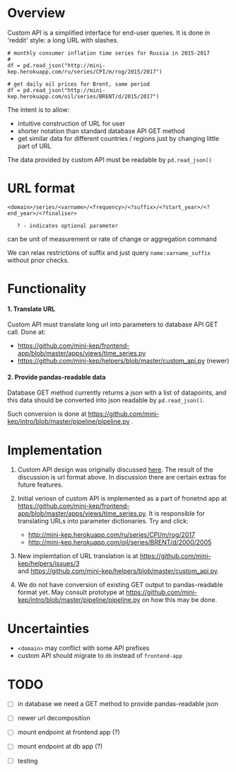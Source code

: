 Overview
========

Custom API is a simplified interface for end-user queries. It is done in 'reddit' style: a long URL with slashes.

```
# monthly consumer inflation time series for Russia in 2015-2017
# 
df = pd.read_json("http://mini-kep.herokuapp.com/ru/series/CPI/m/rog/2015/2017")

# get daily oil prices for Brent, same period
df = pd.read_json("http://mini-kep.herokuapp.com/oil/series/BRENT/d/2015/2017") 

```

The intent is to allow:
- intuitive construction of URL for user
- shorter notation than standard database API GET method 
- get similar data for different countries / regions just by changing little part of URL

The data provided by custom API must be readable by ```pd.read_json()```


URL format
==========

```
<domain>/series/<varname>/<frequency>/<?suffix>/<?start_year>/<?end_year>/<?finaliser>

   ? - indicates optional parameter
```

<suffix> can be unit of measurement or rate of change or aggregation command

We can relax restrictions of suffix and just query ```name:varname_suffix``` without prior checks.

Functionality
=============

#### 1. Translate URL

Custom API must translate long url into parameters to database API GET call. Done at:
   - <https://github.com/mini-kep/frontend-app/blob/master/apps/views/time_series.py>
   - <https://github.com/mini-kep/helpers/blob/master/custom_api.py> (newer)

#### 2. Provide pandas-readable data

Database GET method currently returns a json with a list of datapoints, and this data should be converted
into json readable by ```pd.read_json()```.

Such conversion is done at <https://github.com/mini-kep/intro/blob/master/pipeline/pipeline.py> .



Implementation 
===============

1. Custom API design was originally discussed [here](https://github.com/mini-kep/frontend-app/issues/8). 
   The result of the discussion is url format above. In discussion there are certain extras for future features.

2. Initial veriosn of custom API is implemented as a part of fronetnd app at <https://github.com/mini-kep/frontend-app/blob/master/apps/views/time_series.py>. It is responsible for translating URLs into parameter dictionaries. Try and click: 
   - <http://mini-kep.herokuapp.com/ru/series/CPI/m/rog/2017>
   - <http://mini-kep.herokuapp.com/oil/series/BRENT/d/2000/2005>
 
3. New implemtation of URL translation is at <https://github.com/mini-kep/helpers/issues/3>  
   and <https://github.com/mini-kep/helpers/blob/master/custom_api.py>.
   
4. We do not have conversion of existing GET output to pandas-readable format yet. May consult prototype at 
   <https://github.com/mini-kep/intro/blob/master/pipeline/pipeline.py> on how this may be done.
   
   
Uncertainties 
=============

- ```<domain>``` may conflict with some API prefixes
- custom API should migrate to ```db``` instead of ```frontend-app```   


TODO
====

- [ ] in database we need a GET method to provide pandas-readable json
- [ ] newer url decomposition
- [ ] mount endpoint at frontend app (?)
- [ ] mount endpoint at db app (?)
- [ ] testing


